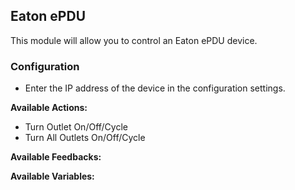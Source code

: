 ## Eaton ePDU

This module will allow you to control an Eaton ePDU device.

### Configuration
* Enter the IP address of the device in the configuration settings.

**Available Actions:**
* Turn Outlet On/Off/Cycle
* Turn All Outlets On/Off/Cycle

**Available Feedbacks:**

**Available Variables:**
